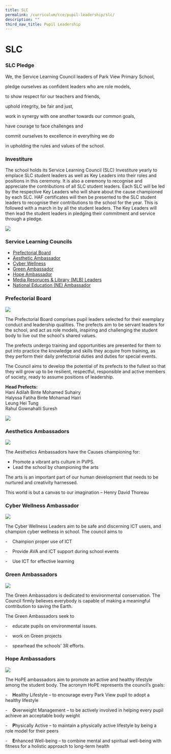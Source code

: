 ```yaml
---
title: SLC
permalink: /curriculum/cce/pupil-leadership/slc/
description: ""
third_nav_title: Pupil Leadership
---
```

# **SLC**

### SLC Pledge

We, the Service Learning Council leaders of Park View Primary School,

pledge ourselves as confident leaders who are role models,

to show respect for our teachers and friends,

uphold integrity, be fair and just,

work in synergy with one another towards our common goals,

have courage to face challenges and 

commit ourselves to excellence in everything we do

in upholding the rules and values of the school.

### Investiture

The school holds its Service Learning Council (SLC) Investiture yearly to emplace SLC student leaders as well as Key Leaders into their roles and positions in this ceremony. It is also a ceremony to recognise and appreciate the contributions of all SLC student leaders. Each SLC will be led by the respective Key Leaders who will share about the cause championed by each SLC. HAF certificates will then be presented to the SLC student leaders to recognise their contributions to the school for the year. This is followed with a march in by all the student leaders. The Key Leaders will then lead the student leaders in pledging their commitment and service through a pledge.

![](/images/SLC_Prefects.jpg)

### Service Learning Councils

* [Prefectorial Board](#PrefectorialBoard)  
* [Aesthetic Ambassador](#AestheticAmabssador)
* [Cyber Wellness ](#Acheivements)
* [Green Ambassador](#GreenAmbassador)
* [Hope Ambassador](#HopeAmabssador)
* [Media Resoruces & Library (MLB) Leaders](#MediaResoruces&Library(MLB)Leaders)
* [National Education (NE) Ambassador](#NationalEducation(NE)Ambassador)


<h3><a name="Prefectorial Board"></a>Prefectorial Board</h3>


![](/images/Prefects.jpg)

The Prefectorial Board comprises pupil leaders selected for their exemplary conduct and leadership qualities. The prefects aim to be servant leaders for the school, and act as role models, inspiring and challenging the student body to live out the school's shared values.

The prefects undergo training and opportunities are presented for them to put into practice the knowledge and skills they acquire from training, as they perform their daily prefectorial duties and duties for special events.

The Council aims to develop the potential of its prefects to the fullest so that they will grow up to be resilient, respectful, responsible and active members of society, ready to assume positions of leadership.


**Head Prefects:**   
Hani Adilah Binte Mohamed Suhairy     
Halyssa Fatiha Binte Mohamad Hairi   
Leung Hei Tung   
Rahul Gownahalli Suresh

![](/images/Prefectorial%20Board%202017%20optimised.jpg)


<h3><a name="Aesthetics Ambassadors"></a>Aesthetics Ambassadors</h3>


![](/images/Aesthetics.jpg)

The Aesthetics Ambassadors have the Causes championing for:

*   Promote a vibrant arts culture in PVPS.
*   Lead the school by championing the arts

The arts is an important part of our human development that needs to be nurtured and creativity harnessed.

This world is but a canvas to our imagination – Henry David Thoreau

<h3><a name="Cyber Wellness Ambassador"></a>Cyber Wellness Ambassador</h3>

![](/images/cyberwellness1.jpg)

  
The Cyber Wellness Leaders aim to be safe and discerning ICT users, and champion cyber wellness in school. The council aims to

\-    Champion proper use of ICT

\-    Provide AVA and ICT support during school events

\-    Use ICT for effective learning


<h3><a name="Green Ambassadors"></a>Green Ambassadors</h3>

![](/images/Green.jpg)

The Green Ambassadors is dedicated to environmental conservation. The Council firmly believes everybody is capable of making a meaningful contribution to saving the Earth.

The Green Ambassadors seek to

\-    educate pupils on environmental issues.

\-    work on Green projects

\-    spearhead the schools’ 3R efforts.


<h3><a name="Hope Ambassador"></a>Hope Ambassadors</h3>

![](/images/hope.jpg)


The HoPE ambassadors aim to promote an active and healthy lifestyle among the student body. The acronym HoPE represents the council’s goals:

\-    **H**ealthy Lifestyle – to encourage every Park View pupil to adopt a healthy lifestyle

\-    **O**verweight Management – to be actively involved in helping every pupil achieve an acceptable body weight

\-    **P**hysically Active – to maintain a physically active lifestyle by being a role model for their peers

\-    **E**nhanced Well-being – to combine mental and spiritual well-being with fitness for a holistic approach to long-term health
